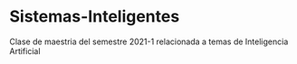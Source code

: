 # Sistemas-Inteligentes
Clase de maestria del semestre 2021-1 relacionada a temas de Inteligencia Artificial
